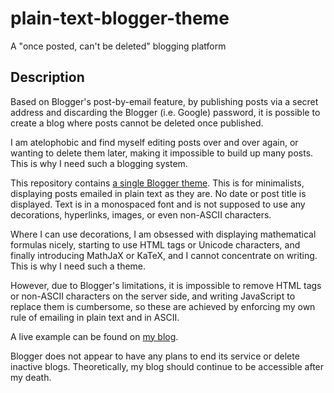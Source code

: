 # plain-text-blogger-theme

A "once posted, can't be deleted" blogging platform

## Description

Based on Blogger's post-by-email feature, by publishing posts via a secret
address and discarding the Blogger (i.e. Google) password, it is possible to
create a blog where posts cannot be deleted once published.

I am atelophobic and find myself editing posts over and over again, or wanting
to delete them later, making it impossible to build up many posts.  This is why
I need such a blogging system.

This repository contains [a single Blogger theme](theme.xml).  This is for
minimalists, displaying posts emailed in plain text as they are.  No date or
post title is displayed.  Text is in a monospaced font and is not supposed to
use any decorations, hyperlinks, images, or even non-ASCII characters.

Where I can use decorations, I am obsessed with displaying mathematical formulas
nicely, starting to use HTML tags or Unicode characters, and finally introducing
MathJaX or KaTeX, and I cannot concentrate on writing.  This is why I need such
a theme.

However, due to Blogger's limitations, it is impossible to remove HTML tags or
non-ASCII characters on the server side, and writing JavaScript to replace them
is cumbersome, so these are achieved by enforcing my own rule of emailing in
plain text and in ASCII.

A live example can be found on [my blog](https://yuukikonnobot.blogspot.com/).

Blogger does not appear to have any plans to end its service or delete inactive
blogs.  Theoretically, my blog should continue to be accessible after my death.
